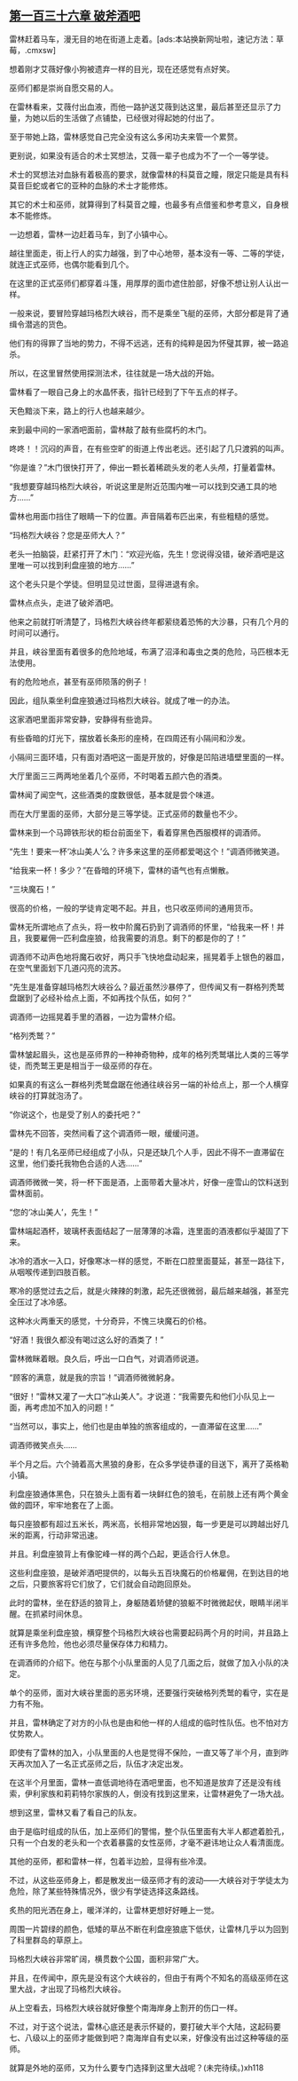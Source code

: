 ## [第一百三十六章 破斧酒吧](https://www.xxbiquge.com/11_11222/8740980.html)


  雷林赶着马车，漫无目的地在街道上走着。[ads:本站换新网址啦，速记方法：草莓，.cmxsw]

  想着刚才艾薇好像小狗被遗弃一样的目光，现在还感觉有点好笑。

  巫师们都是崇尚自愿交易的人。

  在雷林看来，艾薇付出血液，而他一路护送艾薇到达这里，最后甚至还显示了力量，为她以后的生活做了点铺垫，已经很对得起她的付出了。

  至于带她上路，雷林感觉自己完全没有这么多闲功夫来管一个累赘。

  更别说，如果没有适合的术士冥想法，艾薇一辈子也成为不了一个一等学徒。

  术士的冥想法对血脉有着极高的要求，就像雷林的科莫音之瞳，限定只能是具有科莫音巨蛇或者它的亚种的血脉的术士才能修炼。

  其它的术士和巫师，就算得到了科莫音之瞳，也最多有点借鉴和参考意义，自身根本不能修炼。

  一边想着，雷林一边赶着马车，到了小镇中心。

  越往里面走，街上行人的实力越强，到了中心地带，基本没有一等、二等的学徒，就连正式巫师，也偶尔能看到几个。

  在这里的正式巫师们都穿着斗篷，用厚厚的面巾遮住脸部，好像不想让别人认出一样。

  一般来说，要冒险穿越玛格烈大峡谷，而不是乘坐飞艇的巫师，大部分都是背了通缉令潜逃的货色。

  他们有的得罪了当地的势力，不得不远逃，还有的纯粹是因为怀璧其罪，被一路追杀。

  所以，在这里冒然使用探测法术，往往就是一场大战的开始。

  雷林看了一眼自己身上的水晶怀表，指针已经到了下午五点的样子。

  天色黯淡下来，路上的行人也越来越少。

  来到最中间的一家酒吧面前，雷林敲了敲有些腐朽的木门。

  咚咚！！沉闷的声音，在有些空旷的街道上传出老远。还引起了几只渡鸦的叫声。

  “你是谁？”木门很快打开了，伸出一颗长着稀疏头发的老人头颅，打量着雷林。

  “我想要穿越玛格烈大峡谷，听说这里是附近范围内唯一可以找到交通工具的地方……”

  雷林也用面巾挡住了眼睛一下的位置。声音隔着布匹出来，有些粗糙的感觉。

  “玛格烈大峡谷？您是巫师大人？”

  老头一拍脑袋，赶紧打开了木门：“欢迎光临，先生！您说得没错，破斧酒吧是这里唯一可以找到利盘座狼的地方……”

  这个老头只是个学徒。但明显见过世面，显得进退有余。

  雷林点点头，走进了破斧酒吧。

  他来之前就打听清楚了，玛格烈大峡谷终年都萦绕着恐怖的大沙暴，只有几个月的时间可以通行。

  并且，峡谷里面有着很多的危险地域，布满了沼泽和毒虫之类的危险，马匹根本无法使用。

  有的危险地点，甚至有巫师陨落的例子！

  因此，组队乘坐利盘座狼通过玛格烈大峡谷。就成了唯一的办法。

  这家酒吧里面非常安静，安静得有些诡异。

  有些昏暗的灯光下，摆放着长条形的座椅，在四周还有小隔间和沙发。

  小隔间三面环墙，只有面对酒吧这一面是开放的，好像是凹陷进墙壁里面的一样。

  大厅里面三三两两地坐着几个巫师，不时喝着五颜六色的酒类。

  雷林闻了闻空气，这些酒类的度数很低，基本就是尝个味道。

  而在大厅里面的巫师，大部分是三等学徒。正式巫师的数量也不少。

  雷林来到一个马蹄铁形状的柜台前面坐下，看着穿黑色西服模样的调酒师。

  “先生！要来一杯‘冰山美人’么？许多来这里的巫师都爱喝这个！”调酒师微笑道。

  “给我来一杯！多少？”在昏暗的环境下，雷林的语气也有点懒散。

  “三块魔石！”

  很高的价格，一般的学徒肯定喝不起。并且，也只收巫师间的通用货币。

  雷林无所谓地点了点头，将一枚中阶魔石扔到了调酒师的怀里，“给我来一杯！并且，我要雇佣一匹利盘座狼，给我需要的消息。剩下的都是你的了！”

  调酒师不动声色地将魔石收好，两只手飞快地盘动起来，摇晃着手上银色的器皿，在空气里面划下几道闪亮的流苏。

  “先生是准备穿越玛格烈大峡谷么？最近虽然沙暴停了，但传闻又有一群格列秃鹫盘踞到了必经补给点上面，不如再找个队伍，如何？”

  调酒师一边摇晃着手里的酒器，一边为雷林介绍。

  “格列秃鹫？”

  雷林皱起眉头，这也是巫师界的一种神奇物种，成年的格列秃鹫堪比人类的三等学徒，而秃鹫王更是相当于一级巫师的存在。

  如果真的有这么一群格列秃鹫盘踞在他通往峡谷另一端的补给点上，那一个人横穿峡谷的打算就泡汤了。

  “你说这个，也是受了别人的委托吧？”

  雷林先不回答，突然间看了这个调酒师一眼，缓缓问道。

  “是的！有几名巫师已经组成了小队，只是还缺几个人手，因此不得不一直滞留在这里，他们委托我物色合适的人选……”

  调酒师微微一笑，将一杯下面是酒，上面带着大量冰片，好像一座雪山的饮料送到雷林面前。

  “您的‘冰山美人’，先生！”

  雷林端起酒杯，玻璃杯表面结起了一层薄薄的冰霜，连里面的酒液都似乎凝固了下来。

  冰冷的酒水一入口，好像寒冰一样的感觉，不断在口腔里面蔓延，甚至一路往下，从咽喉传递到四肢百骸。

  寒冷的感觉过去之后，就是火辣辣的刺激，起先还很微弱，最后越来越强，甚至完全压过了冰冷感。

  这种冰火两重天的感觉，十分奇异，不愧三块魔石的价格。

  “好酒！我很久都没有喝过这么好的酒类了！”

  雷林微眯着眼。良久后，呼出一口白气，对调酒师说道。

  “顾客的满意，就是我的宗旨！”调酒师微微躬身。

  “很好！”雷林又灌了一大口“冰山美人”。才说道：“我需要先和他们小队见上一面，再考虑加不加入的问题！”

  “当然可以，事实上，他们也是由单独的旅客组成的，一直滞留在这里……”

  调酒师微笑点头……

  半个月之后。六个骑着高大黑狼的身影，在众多学徒恭谨的目送下，离开了英格勒小镇。

  利盘座狼通体黑色，只在狼头上面有着一块鲜红色的狼毛，在前肢上还有两个黄金做的圆环，牢牢地套在了上面。

  每只座狼都有超过五米长，两米高，长相非常地凶狠，每一步更是可以跨越出好几米的距离，行动非常迅速。

  并且。利盘座狼背上有像驼峰一样的两个凸起，更适合行人休息。

  这些利盘座狼，是破斧酒吧提供的，以每头五百块魔石的价格雇佣，在到达目的地之后，只要旅客将它们放了，它们就会自动跑回原处。

  此时的雷林，坐在舒适的狼背上，身躯随着矫健的狼躯不时微微起伏，眼睛半闭半醒。在抓紧时间休息。

  就算是乘坐利盘座狼，横穿整个玛格烈大峡谷也需要起码两个月的时间，并且路上还有许多危险，他也必须尽量保存体力和精力。

  在调酒师的介绍下。他在与那个小队里面的人见了几面之后，就做了加入小队的决定。

  单个的巫师，面对大峡谷里面的恶劣环境，还要强行突破格列秃鹫的看守，实在是力有不殆。

  并且，雷林确定了对方的小队也是由和他一样的人组成的临时性队伍。也不怕对方仗势欺人。

  即使有了雷林的加入，小队里面的人也是觉得不保险，一直又等了半个月，直到昨天再次加入了一名正式巫师之后，队伍才决定出发。

  在这半个月里面，雷林一直低调地待在酒吧里面，也不知道是放弃了还是没有线索，伊利家族和莉莉特尔家族的人，倒没有找到这里来，让雷林避免了一场大战。

  想到这里，雷林又看了看自己的队友。

  由于是临时组成的队伍，加上巫师们的警惕，整个队伍里面有大半人都遮着脸孔，只有一个白发的老头和一个衣着暴露的女性巫师，才毫不避讳地让众人看清面庞。

  其他的巫师，都和雷林一样，包着半边脸，显得有些冷漠。

  不过，从这些巫师身上，都是散发出一级巫师才有的波动——大峡谷对于学徒太为危险，除了某些特殊情况外，很少有学徒选择这条路线。

  炙热的阳光洒在身上，暖洋洋的，让雷林更想好好睡上一觉。

  周围一片碧绿的颜色，低矮的草丛不断在利盘座狼底下低伏，让雷林几乎以为回到了科里群岛的草原上。

  玛格烈大峡谷非常旷阔，横贯数个公国，面积非常广大。

  并且，在传闻中，原先是没有这个大峡谷的，但由于有两个不知名的高级巫师在这里大战，才出现了玛格烈大峡谷。

  从上空看去，玛格烈大峡谷就好像整个南海岸身上割开的伤口一样。

  不过，对于这个说法，雷林心底还是表示怀疑的，要打破大半个大陆，这起码要七、八级以上的巫师才能做到吧？南海岸自有史以来，好像没有出过这种等级的巫师。

  就算是外地的巫师，又为什么要专门选择到这里大战呢？(未完待续。)xh118
